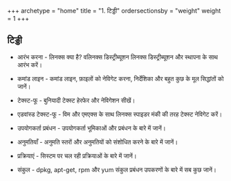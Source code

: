 +++
archetype = "home"
title = "1. टिड्डी"
ordersectionsby = "weight"
weight = 1
+++

## टिड्डी

* आरंभ करना - लिनक्स क्या है? वलिनक्स डिस्ट्रीब्यूशन लिनक्स डिस्ट्रीब्यूशन और स्थापना के साथ आरंभ करें।

* कमांड लाइन - कमांड लाइन, फ़ाइलों को नेविगेट करना, निर्देशिका और बहुत कुछ के मूल सिद्धांतों को जानें।

* टेक्स्ट-फू - बुनियादी टेक्स्ट हेरफेर और नेविगेशन सीखें।

* एडवांस्ड टेक्स्ट-फू - विम और एमएक्स के साथ लिनक्स स्पाइडर मंकी की तरह टेक्स्ट नेविगेट करें।

* उपयोगकर्ता प्रबंधन - उपयोगकर्ता भूमिकाओं और प्रबंधन के बारे में जानें।

* अनुमतियाँ - अनुमति स्तरों और अनुमतियों को संशोधित करने के बारे में जानें।

* प्रक्रियाएं - सिस्टम पर चल रही प्रक्रियाओं के बारे में जानें।

* संकुल - dpkg, apt-get, rpm और yum संकुल प्रबंधन उपकरणों के बारे में सब कुछ जानें।